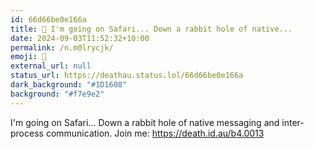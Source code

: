 ```yaml
---
id: 66d66be0e166a
title: 🧭 I'm going on Safari... Down a rabbit hole of native...
date: 2024-09-03T11:52:32+10:00
permalink: /n.m0lrycjk/
emoji: 🧭
external_url: null
status_url: https://deathau.status.lol/66d66be0e166a
dark_background: "#1D1608"
background: "#f7e9e2"
---
```


I'm going on Safari... Down a rabbit hole of native messaging and inter-process communication. Join me:
https://death.id.au/b4.0013
